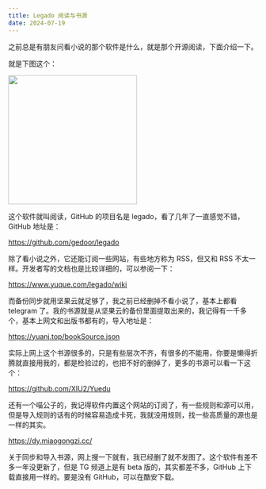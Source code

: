 ```yaml
---
title: Legado 阅读与书源
date: 2024-07-19
---
```


之前总是有朋友问看小说的那个软件是什么，就是那个开源阅读，下面介绍一下。

<!--more-->

就是下图这个：

<img src="/images/202405241904091.png" alt="" width="260" align=center>

这个软件就叫阅读，GitHub 的项目名是 legado，看了几年了一直感觉不错，GitHub 地址是：

https://github.com/gedoor/legado

除了看小说之外，它还能订阅一些网站，有些地方称为 RSS，但又和 RSS 不太一样。开发者写的文档也是比较详细的，可以参阅一下：

https://www.yuque.com/legado/wiki

而备份同步就用坚果云就足够了，我之前已经删掉不看小说了，基本上都看 telegram 了。我的书源就是从坚果云的备份里面提取出来的，我记得有一千多个，基本上网文和出版书都有的，导入地址是：

https://yuanj.top/bookSource.json

实际上网上这个书源很多的，只是有些层次不齐，有很多的不能用，你要是懒得折腾就直接用我的，都是检验过的，也把不好的删掉了，更多的书源可以看一下这个：

https://github.com/XIU2/Yuedu

还有一个喵公子的，我记得软件内置这个网站的订阅了，有一些规则和源可以用，但是导入规则的话有的时候容易造成卡死，我就没用规则，找一些高质量的源也是一样的其实。

https://dy.miaogongzi.cc/

关于同步和导入书源，网上搜一下就有，我已经删了就不发图了。这个软件有差不多一年没更新了，但是 TG 频道上是有 beta 版的，其实都差不多，GitHub 上下载直接用一样的。要是没有 GitHub，可以在酷安下载。